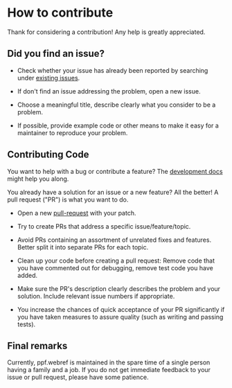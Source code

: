# How to contribute

Thank for considering a contribution! Any help is greatly appreciated.


## Did you find an issue?

* Check whether your issue has already been reported by searching under
  [existing issues](https://github.com/adrianschlatter/ppf.webref/issues).

* If don't find an issue addressing the problem, open a new issue.

* Choose a meaningful title, describe clearly what you consider to be a
  problem.

* If possible, provide example code or other means to make it easy for a
  maintainer to reproduce your problem.


## Contributing Code

You want to help with a bug or contribute a feature? The [development
docs](./dev/DEVDOCS.md) might help you along. 

You already have a solution for an issue or a new feature? All the better! A
pull request ("PR") is what you want to do.

* Open a new
  [pull-request](https://github.com/adrianschlatter/ppf.webref/pulls)
  with your patch.

* Try to create PRs that address a specific issue/feature/topic.

* Avoid PRs containing an assortment of unrelated fixes and features. Better
  split it into separate PRs for each topic.

* Clean up your code before creating a pull request: Remove code that you have
  commented out for debugging, remove test code you have added.

* Make sure the PR's description clearly describes the problem and your
  solution. Include relevant issue numbers if appropriate.

* You increase the chances of quick acceptance of your PR significantly if you
  have taken measures to assure quality (such as writing and passing tests).


## Final remarks

Currently, ppf.webref is maintained in the spare time of a single person
having a family and a job. If you do not get immediate feedback to your issue
or pull request, please have some patience.
